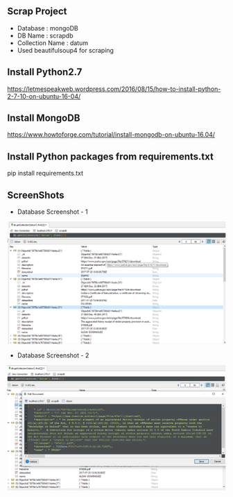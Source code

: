 ## Scrap Project
- Database : mongoDB
- DB Name : scrapdb
- Collection Name : datum
- Used beautifulsoup4 for scraping



## Install Python2.7

https://letmespeakweb.wordpress.com/2016/08/15/how-to-install-python-2-7-10-on-ubuntu-16-04/




## Install MongoDB

https://www.howtoforge.com/tutorial/install-mongodb-on-ubuntu-16.04/



## Install Python packages from requirements.txt

pip install requirements.txt


## ScreenShots
- Database Screenshot - 1

![alt text](database1.png)


- Database Screenshot - 2

![alt text](database2.png)
